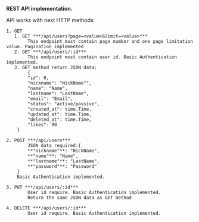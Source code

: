 **REST API implementation.**

API works with next HTTP methods:

    1. GET
       1. GET ***/api/users?page=<value>&limit=<value>***
            This endpoint must contain page number and one page limitation value. Pagination implemented
       2. GET ***/api/users/:id***
            This endpoint must contain user id. Basic Authentication implemented.
       3. GET method return JSON data:
            {
            "id": 0,
            "nickname": "NickName"",
            "name": "Name",
            "lastname": "LastName",
            "email": "Email",
            "status": "active/passive",
            "created_at": time.Time,
            "updated_at": time.Time,
            "deleted_at": time.Time,
            "likes": 00
        }

    2. POST ***/api/users***
            JSON data required:{
            **"nickname"**: "NickName",
            **"name"**: "Name",
            **"lastname"**: "LastName",
            **"password"**: "Password"
        }
        Basic Authentication implemented.

    3. PUT ***/api/users/:id***
            User id require. Basic Authentication implemented.
            Return the same JSON data as GET method

    4. DELETE ***/api/users/:id***
            User id require. Basic Authentication implemented.
            